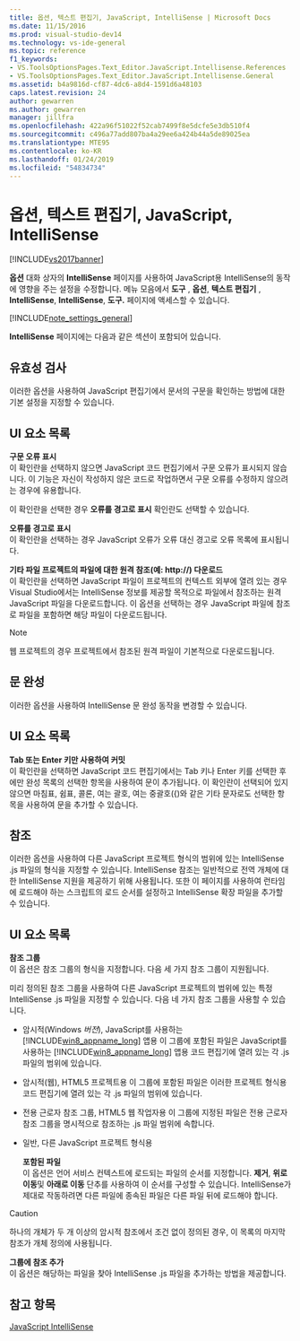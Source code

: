```yaml
---
title: 옵션, 텍스트 편집기, JavaScript, IntelliSense | Microsoft Docs
ms.date: 11/15/2016
ms.prod: visual-studio-dev14
ms.technology: vs-ide-general
ms.topic: reference
f1_keywords:
- VS.ToolsOptionsPages.Text_Editor.JavaScript.Intellisense.References
- VS.ToolsOptionsPages.Text_Editor.JavaScript.Intellisense.General
ms.assetid: b4a9816d-cf87-4dc6-a8d4-1591d6a48103
caps.latest.revision: 24
author: gewarren
ms.author: gewarren
manager: jillfra
ms.openlocfilehash: 422a96f51022f52cab7499f8e5dcfe5e3db510f4
ms.sourcegitcommit: c496a77add807ba4a29ee6a424b44a5de89025ea
ms.translationtype: MTE95
ms.contentlocale: ko-KR
ms.lasthandoff: 01/24/2019
ms.locfileid: "54834734"
---
```

# <a name="options-text-editor-javascript-intellisense"></a>옵션, 텍스트 편집기, JavaScript, IntelliSense
[!INCLUDE[vs2017banner](../../includes/vs2017banner.md)]

  
**옵션** 대화 상자의 **IntelliSense** 페이지를 사용하여 JavaScript용 IntelliSense의 동작에 영향을 주는 설정을 수정합니다. 메뉴 모음에서 **도구** , **옵션**, **텍스트 편집기** , **IntelliSense**, **IntelliSense**, **도구.** 페이지에 액세스할 수 있습니다.  
  
 [!INCLUDE[note_settings_general](../../includes/note-settings-general-md.md)]  
  
 **IntelliSense** 페이지에는 다음과 같은 섹션이 포함되어 있습니다.  
  
## <a name="validation"></a>유효성 검사  
 이러한 옵션을 사용하여 JavaScript 편집기에서 문서의 구문을 확인하는 방법에 대한 기본 설정을 지정할 수 있습니다.  
  
## <a name="uielement-list"></a>UI 요소 목록  
 **구문 오류 표시**  
 이 확인란을 선택하지 않으면 JavaScript 코드 편집기에서 구문 오류가 표시되지 않습니다. 이 기능은 자신이 작성하지 않은 코드로 작업하면서 구문 오류를 수정하지 않으려는 경우에 유용합니다.  
  
 이 확인란을 선택한 경우 **오류를 경고로 표시** 확인란도 선택할 수 있습니다.  
  
 **오류를 경고로 표시**  
 이 확인란을 선택하는 경우 JavaScript 오류가 오류 대신 경고로 오류 목록에 표시됩니다.  
  
 **기타 파일 프로젝트의 파일에 대한 원격 참조(예: http://) 다운로드**  
 이 확인란을 선택하면 JavaScript 파일이 프로젝트의 컨텍스트 외부에 열려 있는 경우 Visual Studio에서는 IntelliSense 정보를 제공할 목적으로 파일에서 참조하는 원격 JavaScript 파일을 다운로드합니다. 이 옵션을 선택하는 경우 JavaScript 파일에 참조로 파일을 포함하면 해당 파일이 다운로드됩니다.  
  
> [!NOTE]
>  웹 프로젝트의 경우 프로젝트에서 참조된 원격 파일이 기본적으로 다운로드됩니다.  
  
## <a name="statement-completion"></a>문 완성  
 이러한 옵션을 사용하여 IntelliSense 문 완성 동작을 변경할 수 있습니다.  
  
## <a name="uielement-list"></a>UI 요소 목록  
 **Tab 또는 Enter 키만 사용하여 커밋**  
 이 확인란을 선택하면 JavaScript 코드 편집기에서는 Tab 키나 Enter 키를 선택한 후에만 완성 목록의 선택한 항목을 사용하여 문이 추가됩니다. 이 확인란이 선택되어 있지 않으면 마침표, 쉼표, 콜론, 여는 괄호, 여는 중괄호({)와 같은 기타 문자로도 선택한 항목을 사용하여 문을 추가할 수 있습니다.  
  
## <a name="references"></a>참조  
 이러한 옵션을 사용하여 다른 JavaScript 프로젝트 형식의 범위에 있는 IntelliSense .js 파일의 형식을 지정할 수 있습니다. IntelliSense 참조는 일반적으로 전역 개체에 대한 IntelliSense 지원을 제공하기 위해 사용됩니다. 또한 이 페이지를 사용하여 런타임에 로드해야 하는 스크립트의 로드 순서를 설정하고 IntelliSense 확장 파일을 추가할 수 있습니다.  
  
## <a name="uielement-list"></a>UI 요소 목록  
 **참조 그룹**  
 이 옵션은 참조 그룹의 형식을 지정합니다. 다음 세 가지 참조 그룹이 지원됩니다.  
  
 미리 정의된 참조 그룹을 사용하여 다른 JavaScript 프로젝트의 범위에 있는 특정 IntelliSense .js 파일을 지정할 수 있습니다. 다음 네 가지 참조 그룹을 사용할 수 있습니다.  
  
- 암시적(Windows *버전*), JavaScript를 사용하는 [!INCLUDE[win8_appname_long](../../includes/win8-appname-long-md.md)] 앱용 이 그룹에 포함된 파일은 JavaScript를 사용하는 [!INCLUDE[win8_appname_long](../../includes/win8-appname-long-md.md)] 앱용 코드 편집기에 열려 있는 각 .js 파일의 범위에 있습니다.  
  
- 암시적(웹), HTML5 프로젝트용 이 그룹에 포함된 파일은 이러한 프로젝트 형식용 코드 편집기에 열려 있는 각 .js 파일의 범위에 있습니다.  
  
- 전용 근로자 참조 그룹, HTML5 웹 작업자용 이 그룹에 지정된 파일은 전용 근로자 참조 그룹을 명시적으로 참조하는 .js 파일 범위에 속합니다.  
  
- 일반, 다른 JavaScript 프로젝트 형식용  
  
  **포함된 파일**  
  이 옵션은 언어 서비스 컨텍스트에 로드되는 파일의 순서를 지정합니다. **제거**, **위로 이동**및 **아래로 이동** 단추를 사용하여 이 순서를 구성할 수 있습니다. IntelliSense가 제대로 작동하려면 다른 파일에 종속된 파일은 다른 파일 뒤에 로드해야 합니다.  
  
> [!CAUTION]
>  하나의 개체가 두 개 이상의 암시적 참조에서 조건 없이 정의된 경우, 이 목록의 마지막 참조가 개체 정의에 사용됩니다.  
  
 **그룹에 참조 추가**  
 이 옵션은 해당하는 파일을 찾아 IntelliSense .js 파일을 추가하는 방법을 제공합니다.  
  
## <a name="see-also"></a>참고 항목  
 [JavaScript IntelliSense](../../ide/javascript-intellisense.md)

